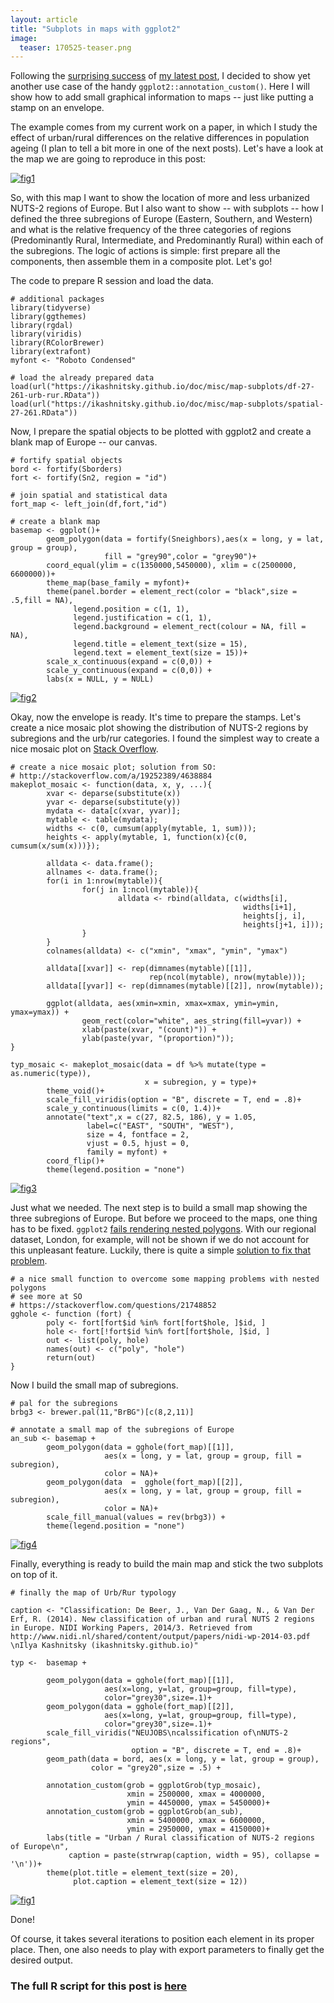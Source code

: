 ```yaml
---
layout: article
title: "Subplots in maps with ggplot2"
image:
  teaser: 170525-teaser.png
---
```


Following the [surprising success][tw] of [my latest post][post], I decided to show yet another use case of the handy `ggplot2::annotation_custom()`. Here I will show how to add small graphical information to maps -- just like putting a stamp on an envelope.  

The example comes from my current work on a paper, in which I study the effect of urban/rural differences on the relative differences in population ageing (I plan to tell a bit more in one of the next posts). Let's have a look at the map we are going to reproduce in this post:

[![fig1][f1]][f1]  

So, with this map I want to show the location of more and less urbanized NUTS-2 regions of Europe. But I also want to show -- with subplots -- how I defined the three subregions of Europe (Eastern, Southern, and Western) and what is the relative frequency of the three categories of regions (Predominantly Rural, Intermediate, and Predominantly Rural) within each of the subregions. The logic of actions is simple: first prepare all the components, then assemble them in a composite plot. Let's go!

The code to prepare R session and load the data.

```
# additional packages
library(tidyverse)
library(ggthemes)
library(rgdal)
library(viridis)
library(RColorBrewer)
library(extrafont)
myfont <- "Roboto Condensed"

# load the already prepared data
load(url("https://ikashnitsky.github.io/doc/misc/map-subplots/df-27-261-urb-rur.RData"))
load(url("https://ikashnitsky.github.io/doc/misc/map-subplots/spatial-27-261.RData"))
```

Now, I prepare the spatial objects to be plotted with ggplot2 and create a blank map of Europe -- our canvas.

```
# fortify spatial objects
bord <- fortify(Sborders)
fort <- fortify(Sn2, region = "id")

# join spatial and statistical data
fort_map <- left_join(df,fort,"id")

# create a blank map
basemap <- ggplot()+
        geom_polygon(data = fortify(Sneighbors),aes(x = long, y = lat, group = group),
                     fill = "grey90",color = "grey90")+
        coord_equal(ylim = c(1350000,5450000), xlim = c(2500000, 6600000))+
        theme_map(base_family = myfont)+
        theme(panel.border = element_rect(color = "black",size = .5,fill = NA),
              legend.position = c(1, 1),
              legend.justification = c(1, 1),
              legend.background = element_rect(colour = NA, fill = NA),
              legend.title = element_text(size = 15),
              legend.text = element_text(size = 15))+
        scale_x_continuous(expand = c(0,0)) +
        scale_y_continuous(expand = c(0,0)) +
        labs(x = NULL, y = NULL)
```

[![fig2][f2]][f2]  

Okay, now the envelope is ready. It's time to prepare the stamps. Let's create a nice mosaic plot showing the distribution of NUTS-2 regions by subregions and the urb/rur categories. I found the simplest way to create a nice mosaic plot on [Stack Overflow][so]. 

```
# create a nice mosaic plot; solution from SO:
# http://stackoverflow.com/a/19252389/4638884
makeplot_mosaic <- function(data, x, y, ...){
        xvar <- deparse(substitute(x))
        yvar <- deparse(substitute(y))
        mydata <- data[c(xvar, yvar)];
        mytable <- table(mydata);
        widths <- c(0, cumsum(apply(mytable, 1, sum)));
        heights <- apply(mytable, 1, function(x){c(0, cumsum(x/sum(x)))});
        
        alldata <- data.frame();
        allnames <- data.frame();
        for(i in 1:nrow(mytable)){
                for(j in 1:ncol(mytable)){
                        alldata <- rbind(alldata, c(widths[i], 
                                                    widths[i+1], 
                                                    heights[j, i], 
                                                    heights[j+1, i]));
                }
        }
        colnames(alldata) <- c("xmin", "xmax", "ymin", "ymax")
        
        alldata[[xvar]] <- rep(dimnames(mytable)[[1]], 
                               rep(ncol(mytable), nrow(mytable)));
        alldata[[yvar]] <- rep(dimnames(mytable)[[2]], nrow(mytable));
        
        ggplot(alldata, aes(xmin=xmin, xmax=xmax, ymin=ymin, ymax=ymax)) + 
                geom_rect(color="white", aes_string(fill=yvar)) +
                xlab(paste(xvar, "(count)")) + 
                ylab(paste(yvar, "(proportion)"));
}

typ_mosaic <- makeplot_mosaic(data = df %>% mutate(type = as.numeric(type)), 
                              x = subregion, y = type)+
        theme_void()+
        scale_fill_viridis(option = "B", discrete = T, end = .8)+
        scale_y_continuous(limits = c(0, 1.4))+
        annotate("text",x = c(27, 82.5, 186), y = 1.05, 
                 label=c("EAST", "SOUTH", "WEST"), 
                 size = 4, fontface = 2, 
                 vjust = 0.5, hjust = 0,
                 family = myfont) + 
        coord_flip()+
        theme(legend.position = "none")
```

[![fig3][f3]][f3]  

Just what we needed. The next step is to build a small map showing the three subregions of Europe. But before we proceed to the maps, one thing has to be fixed. `ggplot2` [fails rendering nested polygons][poly]. With our regional dataset, London, for example, will not be shown if we do not account for this unpleasant feature.  Luckily, there is quite a simple [solution to fix that problem][fix].

```
# a nice small function to overcome some mapping problems with nested polygons
# see more at SO
# https://stackoverflow.com/questions/21748852
gghole <- function (fort) {
        poly <- fort[fort$id %in% fort[fort$hole, ]$id, ]
        hole <- fort[!fort$id %in% fort[fort$hole, ]$id, ]
        out <- list(poly, hole)
        names(out) <- c("poly", "hole")
        return(out)
}
```

Now I build the small map of subregions.

```
# pal for the subregions
brbg3 <- brewer.pal(11,"BrBG")[c(8,2,11)]

# annotate a small map of the subregions of Europe
an_sub <- basemap +
        geom_polygon(data = gghole(fort_map)[[1]], 
                     aes(x = long, y = lat, group = group, fill = subregion),
                     color = NA)+
        geom_polygon(data  =  gghole(fort_map)[[2]], 
                     aes(x = long, y = lat, group = group, fill = subregion),
                     color = NA)+
        scale_fill_manual(values = rev(brbg3)) +
        theme(legend.position = "none")
```

[![fig4][f4]][f4] 

Finally, everything is ready to build the main map and stick the two subplots on top of it.

```
# finally the map of Urb/Rur typology

caption <- "Classification: De Beer, J., Van Der Gaag, N., & Van Der Erf, R. (2014). New classification of urban and rural NUTS 2 regions in Europe. NIDI Working Papers, 2014/3. Retrieved from http://www.nidi.nl/shared/content/output/papers/nidi-wp-2014-03.pdf
\nIlya Kashnitsky (ikashnitsky.github.io)"

typ <-  basemap + 
        
        geom_polygon(data = gghole(fort_map)[[1]], 
                     aes(x=long, y=lat, group=group, fill=type),
                     color="grey30",size=.1)+
        geom_polygon(data = gghole(fort_map)[[2]], 
                     aes(x=long, y=lat, group=group, fill=type),
                     color="grey30",size=.1)+
        scale_fill_viridis("NEUJOBS\ncalssification of\nNUTS-2 regions", 
                           option = "B", discrete = T, end = .8)+
        geom_path(data = bord, aes(x = long, y = lat, group = group),
                  color = "grey20",size = .5) + 
        
        annotation_custom(grob = ggplotGrob(typ_mosaic), 
                          xmin = 2500000, xmax = 4000000, 
                          ymin = 4450000, ymax = 5450000)+
        annotation_custom(grob = ggplotGrob(an_sub), 
                          xmin = 5400000, xmax = 6600000, 
                          ymin = 2950000, ymax = 4150000)+
        labs(title = "Urban / Rural classification of NUTS-2 regions of Europe\n",
             caption = paste(strwrap(caption, width = 95), collapse = '\n'))+
        theme(plot.title = element_text(size = 20),
              plot.caption = element_text(size = 12))
```

[![fig1][f1]][f1]  

Done!

Of course, it takes several iterations to position each element in its proper place. Then, one also needs to play with export parameters to finally get the desired output.

### The full R script for this post is [here][code]


[f1]: https://ikashnitsky.github.io/images/170525/map.png
[f2]: https://ikashnitsky.github.io/images/170525/basemap.png
[f3]: https://ikashnitsky.github.io/images/170525/mosaic.png
[f4]: https://ikashnitsky.github.io/images/170525/sub.png



[tw]: https://ikashnitsky.github.io/images/170525/prev-post-success.png
[post]: https://ikashnitsky.github.io/2017/align-six-maps/
[so]: http://stackoverflow.com/a/19252389/4638884
[poly]: https://stackoverflow.com/questions/21748852
[fix]: https://stackoverflow.com/a/32186989/4638884
[code]: https://ikashnitsky.github.io/doc/misc/map-subplots/code.R

